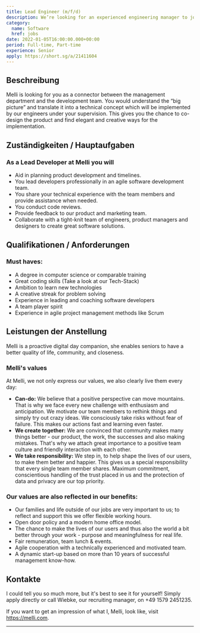 ```yaml
---
title: Lead Engineer (m/f/d)
description: We’re looking for an experienced engineering manager to join our team.
category:
  name: Software
  href: jobs
date: 2022-01-05T16:00:00.000+00:00
period: Full-time, Part-time
experience: Senior
apply: https://short.sg/a/21411604
---
```


## Beschreibung

Melli is looking for you as a connector between the management department and the development team. You would understand the “big picture” and translate it into a technical concept which will be implemented by our engineers under your supervision. This gives you the chance to co-design the product and find elegant and creative ways for the implementation.

## Zuständigkeiten / Hauptaufgaben

### As a Lead Developer at Melli you will

* Aid in planning product development and timelines.
* You lead developers professionally in an agile software development team.
* You share your technical experience with the team members and provide assistance when needed.
* You conduct code reviews.
* Provide feedback to our product and marketing team.
* Collaborate with a tight-knit team of engineers, product managers and designers to create great software solutions.

## Qualifikationen / Anforderungen

### Must haves:

* A degree in computer science or comparable training
* Great coding skills (Take a look at our Tech-Stack)
* Ambition to learn new technologies
* A creative streak for problem solving
* Experience in leading and coaching software developers
* A team player spirit
* Experience in agile project management methods like Scrum

## Leistungen der Anstellung

Melli is a proactive digital day companion, she enables seniors to have a better quality of life, community, and closeness.

### Melli's values

At Melli, we not only express our values, we also clearly live them every day:

* **Can-do:** We believe that a positive perspective can move mountains. That is why we face every new challenge with enthusiasm and anticipation. We motivate our team members to rethink things and simply try out crazy ideas. We consciously take risks without fear of failure. This makes our actions fast and learning even faster.
* **We create together:** We are convinced that community makes many things better - our product, the work, the successes and also making mistakes. That's why we attach great importance to a positive team culture and friendly interaction with each other.
* **We take responsibility:** We step in, to help shape the lives of our users, to make them better and happier. This gives us a special responsibility that every single team member shares. Maximum commitment, conscientious handling of the trust placed in us and the protection of data and privacy are our top priority.

### Our values are also reflected in our benefits:
* Our families and life outside of our jobs are very important to us; to reflect and support this we offer flexible working hours.
* Open door policy and a modern home office model.
* The chance to make the lives of our users and thus also the world a bit better through your work - purpose and meaningfulness for real life.
* Fair remuneration, team lunch & events.
* Agile cooperation with a technically experienced and motivated team.
* A dynamic start-up based on more than 10 years of successful management know-how.

## Kontakte 

I could tell you so much more, but it's best to see it for yourself! Simply apply directly or call Wiebke, our recruiting manager, on +49 1579 2451235.

If you want to get an impression of what I, Melli, look like, visit https://melli.com.

---

<apply-button :apply="apply" />
